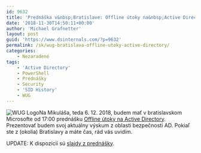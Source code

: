```yaml
---
id: 9632
title: 'Prednáška v&nbsp;Bratislave: Offline útoky na&nbsp;Active Directory'
date: '2018-11-30T14:50:11+00:00'
author: 'Michael Grafnetter'
layout: post
guid: 'https://www.dsinternals.com/?p=9632'
permalink: /sk/wug-bratislava-offline-utoky-active-directory/
categories:
    - Nezaradené
tags:
    - 'Active Directory'
    - PowerShell
    - Prednášky
    - Security
    - 'SID History'
    - WUG
---
```


![WUG Logo](https://www.wug.sk/images/banner1.jpg)Na Mikuláša, teda 6. 12. 2018, budem mať v bratislavskom Microsofte od 17:00 prednášku [Offline útoky na Active Directory](https://www.wug.sk/?name=events&e=259). Prezentovať budem svoj aktuálny výskum z oblasti bezpečnosti AD. Pokiaľ ste z (okolia) Bratislavy a máte čas, rád vás uvidím.

UPDATE: K dispozícii sú [slajdy z prednášky](https://www.dsinternals.com/wp-content/uploads/HIP_AD_Offline_Attacks.pdf).